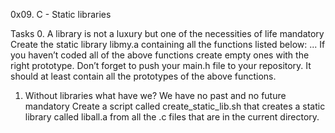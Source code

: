 0x09. C - Static libraries

Tasks
0. A library is not a luxury but one of the necessities of life
mandatory
Create the static library libmy.a containing all the functions listed below:
...
If you haven’t coded all of the above functions create empty ones with the right prototype.
Don’t forget to push your main.h file to your repository. It should at least contain all the prototypes of the above functions.

1. Without libraries what have we? We have no past and no future
mandatory
Create a script called create_static_lib.sh that creates a static library called liball.a from all the .c files that are in the current directory.
